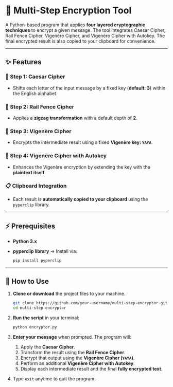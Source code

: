 # 🔐 Multi-Step Encryption Tool

A Python-based program that applies **four layered cryptographic techniques** to encrypt a given message. The tool integrates Caesar Cipher, Rail Fence Cipher, Vigenère Cipher, and Vigenère Cipher with Autokey. The final encrypted result is also copied to your clipboard for convenience.

---

## ✨ Features

### 🔹 Step 1: Caesar Cipher

* Shifts each letter of the input message by a fixed key (**default: 3**) within the English alphabet.

### 🔹 Step 2: Rail Fence Cipher

* Applies a **zigzag transformation** with a default depth of **2**.

### 🔹 Step 3: Vigenère Cipher

* Encrypts the intermediate result using a fixed **Vigenère key: `YAYA`**.

### 🔹 Step 4: Vigenère Cipher with Autokey

* Enhances the Vigenère encryption by extending the key with the **plaintext itself**.

### 📋 Clipboard Integration

* Each result is **automatically copied to your clipboard** using the `pyperclip` library.

---

## ⚡ Prerequisites

* **Python 3.x**
* **pyperclip library** → Install via:

  ```bash
  pip install pyperclip
  ```

---

## 🚀 How to Use

1. **Clone or download** the project files to your machine.

   ```bash
   git clone https://github.com/your-username/multi-step-encryptor.git
   cd multi-step-encryptor
   ```

2. **Run the script** in your terminal:

   ```bash
   python encryptor.py
   ```

3. **Enter your message** when prompted. The program will:

   1. Apply the **Caesar Cipher**.
   2. Transform the result using the **Rail Fence Cipher**.
   3. Encrypt that output using the **Vigenère Cipher (`YAYA`)**.
   4. Perform an additional **Vigenère Cipher with Autokey**.
   5. Display each intermediate result and the final **fully encrypted text**.

4. Type `exit` anytime to quit the program.
